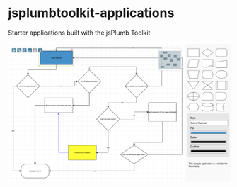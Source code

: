 # jsplumbtoolkit-applications
Starter applications built with the jsPlumb Toolkit

![](img/flowchart-builder.png)
